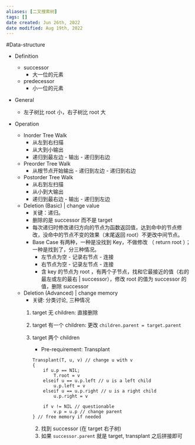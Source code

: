 ```yaml
---
aliases: [二叉搜索树]
tags: []
date created: Jun 26th, 2022
date modified: Aug 19th, 2022
---
```

#Data-structure 
- Definition
	- successor
		- 大一位的元素
	- predecessor
		- 小一位的元素

- General
	- 左子树比 root 小，右子树比 root 大

- Operation
	- Inorder Tree Walk
		- 从左到右扫描
		- 从大到小输出
		- 递归到最左边 - 输出 - 递归到右边
	- Preorder Tree Walk
		- 从根节点开始输出 - 递归到左边 - 递归到右边
	- Postorder Tree Walk
		- 从右到左扫描
		- 从小到大输出
		- 递归到最右边 - 输出 - 递归到左边
	- Deletion (Basic) | change value
		- 关键：递归。
		- 删除的是 successor 而不是 target
		- 每次递归时修改递归方向的节点为函数返回值，达到命中的节点修改，没命中的节点不变的效果（末尾返回 root）不更改中间节点。
		- Base Case 有两种，一种是没找到 Key，不做修改 （ return root ）；一种是找到了，分三种情况。
			- 左节点为空 - 记录右节点 - 连接
			- 右节点为空 - 记录左节点 - 连接
			- 含 key 的节点为 root ，有两个子节点，找和它最接近的值（右的最左或左的最右 | successor），修改 root 的值为 successor 的值，删除 successor
	- Deletion (Advanced) | change memory
		- 关键: 分类讨论, 三种情况
		1. target 无 children: 直接删除
		2. target 有一个 children: 更改 `children.parent = target.parent`
		3. target 两个 children
			- Pre-requirement: Transplant
			
			```
			Transplant(T, u, v) // change u with v
			{
				if u.p == NIL;
					T.root = v
				elseif u == u.p.left // u is a left child
					u.p.left = v
				elseif u == u.p.right // u is a right child
					u.p.right = v

				if v != NIL // questionable 
					v.p = u.p // change parent
			} // free memory if needed
			```
			
			2. 找到 successor (在 target 右子树)
			3. 如果 `successor.parent` 就是 target, transplant 之后拼接即可